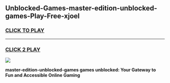 
## Unblocked-Games-master-edition-unblocked-games-Play-Free-xjoel
<h3>
<a href="https://premium76.site?title=master-edition-unblocked-games&ref=10A">CLICK TO PLAY</a></h3>
<hr>

<h3>
<a href="https://premium76.site?title=master-edition-unblocked-games&ref=10A">CLICK 2 PLAY</a>
  
</h3>

<a href="https://premium76.site?title=master-edition-unblocked-games&ref=10A"><img src="https://clearcache.store/games.png"></a>


**master-edition-unblocked-games games unblocked: Your Gateway to Fun and Accessible Online Gaming**
